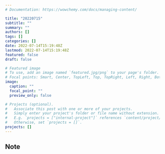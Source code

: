 ```yaml
---
# Documentation: https://wowchemy.com/docs/managing-content/

title: "20220715"
subtitle: ""
summary: ""
authors: []
tags: []
categories: []
date: 2022-07-14T15:19:48Z
lastmod: 2022-07-14T15:19:48Z
featured: false
draft: false

# Featured image
# To use, add an image named `featured.jpg/png` to your page's folder.
# Focal points: Smart, Center, TopLeft, Top, TopRight, Left, Right, BottomLeft, Bottom, BottomRight.
image:
  caption: ""
  focal_point: ""
  preview_only: false

# Projects (optional).
#   Associate this post with one or more of your projects.
#   Simply enter your project's folder or file name without extension.
#   E.g. `projects = ["internal-project"]` references `content/project/deep-learning/index.md`.
#   Otherwise, set `projects = []`.
projects: []
---
```


## Note

